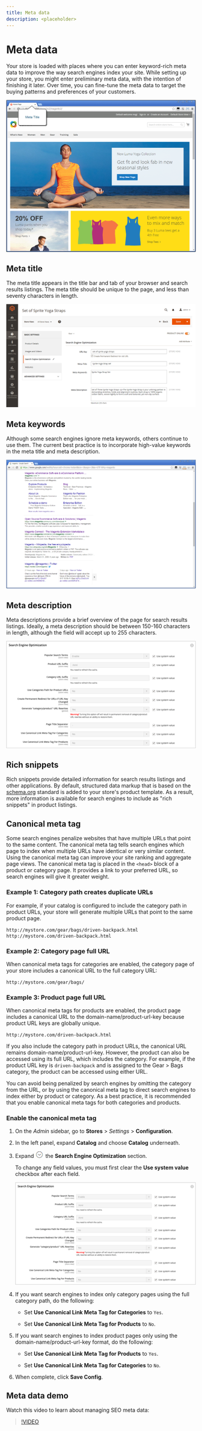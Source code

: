 ```yaml
---
title: Meta data
description: <placeholder>
---
```

# Meta data

Your store is loaded with places where you can enter keyword-rich meta data to improve the way search engines index your site. While setting up your store, you might enter preliminary meta data, with the intention of finishing it later. Over time, you can fine-tune the meta data to target the buying patterns and preferences of your customers.

![Example storefront - meta title](./assets/storefront-home-page-meta-title.png)<!-- zoom -->

## Meta title

The meta title appears in the title bar and tab of your browser and search results listings. The meta title should be unique to the page, and less than seventy characters in length.

![Product settings - search engine optimization](./assets/product-basic-settings-search-engine-optimization-yoga-strap.png)<!-- zoom -->

## Meta keywords

Although some search engines ignore meta keywords, others continue to use them. The current best practice is to incorporate high-value keywords in the meta title and meta description.

![Web browser search - meta keywords](./assets/storefront-meta-description.png)<!-- zoom -->

## Meta description

Meta descriptions provide a brief overview of the page for search results listings. Ideally, a meta description should be between 150-160 characters in length, although the field will accept up to 255 characters.

![Catalog configuration - search engine optimization](../configuration-reference/catalog/assets/catalog-search-engine-optimization.png)<!-- zoom -->

## Rich snippets

Rich snippets provide detailed information for search results listings and other applications. By default, structured data markup that is based on the [schema.org][1] standard is added to your store's product template. As a result, more information is available for search engines to include as "rich snippets" in product listings.

## Canonical meta tag

Some search engines penalize websites that have multiple URLs that point to the same content. The canonical meta tag tells search engines which page to index when multiple URLs have identical or very similar content. Using the canonical meta tag can improve your site ranking and aggregate page views. The canonical meta tag is placed in the `<head>` block of a product or category page. It provides a link to your preferred URL, so search engines will give it greater weight.

### Example 1: Category path creates duplicate URLs

For example, if your catalog is configured to include the category path in product URLs, your store will generate multiple URLs that point to the same product page.

    http://mystore.com/gear/bags/driven-backpack.html
    http://mystore.com/driven-backpack.html

### Example 2: Category page full URL

When canonical meta tags for categories are enabled, the category page of your store includes a canonical URL to the full category URL:

    http://mystore.com/gear/bags/

### Example 3: Product page full URL

When canonical meta tags for products are enabled, the product page includes a canonical URL to the domain-name/product-url-key because product URL keys are globally unique.

    http://mystore.com/driven-backpack.html

If you also include the category path in product URLs, the canonical URL remains domain-name/product-url-key. However, the product can also be accessed using its full URL, which includes the category. For example, if the product URL key is `driven-backpack` and is assigned to the Gear > Bags category, the product can be accessed using either URL.

You can avoid being penalized by search engines by omitting the category from the URL, or by using the canonical meta tag to direct search engines to index either by product or category. As a best practice, it is recommended that you enable canonical meta tags for both categories and products.

### Enable the canonical meta tag

1. On the _Admin_ sidebar, go to **Stores** > _Settings_ > **Configuration**.

1. In the left panel, expand **Catalog** and choose **Catalog** underneath.

1. Expand ![Expansion selector](../assets/icon-display-expand.png) the **Search Engine Optimization** section.

    To change any field values, you must first clear the **Use system value** checkbox after each field.

    ![Catalog configuration - search engine optimization](../configuration-reference/catalog/assets/catalog-search-engine-optimization.png)<!-- zoom -->

1. If you want search engines to index only category pages using the full category path, do the following:

    - Set **Use Canonical Link Meta Tag for Categories** to `Yes`.

    - Set **Use Canonical Link Meta Tag for Products** to `No`.

1. If you want search engines to index product pages only using the domain-name/product-url-key format, do the following:

    - Set **Use Canonical Link Meta Tag for Products** to `Yes`.

    - Set **Use Canonical Link Meta Tag for Categories** to `No`.

1. When complete, click **Save Config**.

## Meta data demo

Watch this video to learn about managing SEO meta data:

>[!VIDEO](https://video.tv.adobe.com/v/343750?quality=12)

[1]: https://schema.org/
